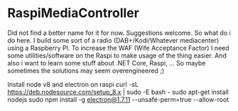 # RaspiMediaController
Did not find a better name for it for now. Suggestions welcome. So what do i do here. I build some sort of a radio (DAB+/Kodi/Whatever mediacenter) using a Raspberry PI. To increase the WAF (Wife Acceptance Factor) I need some utilities/software on the Raspi to make usage of the thing easier. And also i want to learn some stuff about .NET Core, Raspi, ... So maybe sometimes the solutions may seem overengineered ;)

Install node v8 and electron on raspi
curl -sL https://deb.nodesource.com/setup_8.x | sudo -E bash -
sudo apt-get install nodejs
sudo npm install -g electron@1.7.11 --unsafe-perm=true --allow-root